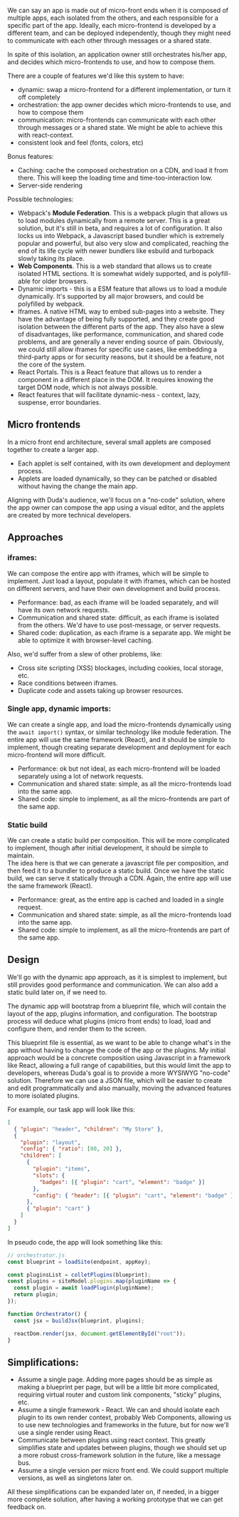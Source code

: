 We can say an app is made out of micro-front ends when it is composed of multiple apps, each isolated from the others, and each responsible for a specific part of the app. Ideally, each micro-frontend is developed by a different team, and can be deployed independently, though they might need to communicate with each other through messages or a shared state.

In spite of this isolation, an application owner still orchestrates his/her app, and decides which micro-frontends to use, and how to compose them.

There are a couple of features we'd like this system to have:

- dynamic: swap a micro-frontend for a different implementation, or turn it off completely
- orchestration: the app owner decides which micro-frontends to use, and how to compose them
- communication: micro-frontends can communicate with each other through messages or a shared state. We might be able to achieve this with react-context.
- consistent look and feel (fonts, colors, etc)

Bonus features:

- Caching: cache the composed orchestration on a CDN, and load it from there. This will keep the loading time and time-too-interaction low.
- Server-side rendering

Possible technologies:

- Webpack's **Module Federation**. This is a webpack plugin that allows us to load modules dynamically from a remote server. This is a great solution, but it's still in beta, and requires a lot of configuration. It also locks us into Webpack, a Javascript based bundler which is extremely popular and powerful, but also very slow and complicated, reaching the end of its life cycle with newer bundlers like esbuild and turbopack slowly taking its place.
- **Web Components**. This is a web standard that allows us to create isolated HTML sections. It is somewhat widely supported, and is polyfill-able for older browsers.
- Dynamic imports - this is a ESM feature that allows us to load a module dynamically. It's supported by all major browsers, and could be polyfilled by webpack.
- Iframes. A native HTML way to embed sub-pages into a website. They have the advantage of being fully supported, and they create good isolation between the different parts of the app. They also have a slew of disadvantages, like performance, communication, and shared code problems, and are generally a never ending source of pain. Obviously, we could still allow iframes for specific use cases, like embedding a third-party apps or for security reasons, but it should be a feature, not the core of the system.
- React Portals. This is a React feature that allows us to render a component in a different place in the DOM. It requires knowing the target DOM node, which is not always possible.
- React features that will facilitate dynamic-ness - context, lazy, suspense, error boundaries.

## Micro frontends
In a micro front end architecture, several small applets are composed together to create a larger app.
- Each applet is self contained, with its own development and deployment process.
- Applets are loaded dynamically, so they can be patched or disabled without having the change the main app.

Aligning with Duda's audience, we'll focus on a "no-code" solution, where the app owner can compose the app using a visual editor, and the applets are created by more technical developers.

## Approaches

### iframes:

We can compose the entire app with iframes, which will be simple to implement. Just load a layout, populate it with iframes, which can be hosted on different servers, and have their own development and build process.

- Performance: bad, as each iframe will be loaded separately, and will have its own network requests.
- Communication and shared state: difficult, as each iframe is isolated from the others. We'd have to use post-message, or server requests.
- Shared code: duplication, as each iframe is a separate app. We might be able to optimize it with browser-level caching.

Also, we'd suffer from a slew of other problems, like:

- Cross site scripting (XSS) blockages, including cookies, local storage, etc.
- Race conditions between iframes.
- Duplicate code and assets taking up browser resources.

### Single app, dynamic imports:

We can create a single app, and load the micro-frontends dynamically using the `await import()` syntax, or similar technology like module federation. The entire app will use the same framework (React), and it should be simple to implement, though creating separate development and deployment for each micro-frontend will more difficult.

- Performance: ok but not ideal, as each micro-frontend will be loaded separately using a lot of network requests.
- Communication and shared state: simple, as all the micro-frontends load into the same app.
- Shared code: simple to implement, as all the micro-frontends are part of the same app.

### Static build

We can create a static build per composition. This will be more complicated to implement, though after initial development, it should be simple to maintain.  
The idea here is that we can generate a javascript file per composition, and then feed it to a bundler to produce a static build. Once we have the static build, we can serve it statically through a CDN. Again, the entire app will use the same framework (React).

- Performance: great, as the entire app is cached and loaded in a single request.
- Communication and shared state: simple, as all the micro-frontends load into the same app.
- Shared code: simple to implement, as all the micro-frontends are part of the same app.

## Design

We'll go with the dynamic app approach, as it is simplest to implement, but still provides good performance and communication. We can also add a static build later on, if we need to.

The dynamic app will bootstrap from a blueprint file, which will contain the layout of the app, plugins information, and configuration. The bootstrap process will deduce what plugins (micro front ends) to load, load and configure them, and render them to the screen.

This blueprint file is essential, as we want to be able to change what's in the app without having to change the code of the app or the plugins. My initial approach would be a concrete composition using Javascript in a framework like React, allowing a full range of capabilities, but this would limit the app to developers, whereas Duda's goal is to provide a more WYSIWYG "no-code" solution. Therefore we can use a JSON file, which will be easier to create and edit programmatically and also manually, moving the advanced features to more isolated plugins.

For example, our task app will look like this:

```json
[
  { "plugin": "header", "children": "My Store" },
  {
    "plugin": "layout",
    "config": { "ratio": [80, 20] },
    "children": [
      {
        "plugin": "items",
        "slots": {
          "badges": [{ "plugin": "cart", "element": "badge" }]
        },
        "config": { "header": [{ "plugin": "cart", "element": "badge" }] }
      },
      { "plugin": "cart" }
    ]
  }
]
```

In pseudo code, the app will look something like this:

```jsx
// orchestrator.js
const blueprint = loadSite(endpoint, appKey);

const pluginsList = colletPlugins(blueprint);
const plugins = siteModel.plugins.map(pluginName => {
  const plugin = await loadPlugin(pluginName);
  return plugin;
});

function Orchestrator() {
  const jsx = buildJsx(blueprint, plugins);

  reactDom.render(jsx, document.getElementById("root"));
}
```

## Simplifications:

- Assume a single page. Adding more pages should be as simple as making a blueprint per page, but will be a little bit more complicated, requiring virtual router and custom link components, "sticky" plugins, etc.
- Assume a single framework - React. We can and should isolate each plugin to its own render context, probably Web Components, allowing us to use new technologies and frameworks in the future, but for now we'll use a single render using React.
- Communicate between plugins using react context. This greatly simplifies state and updates between plugins, though we should set up a more robust cross-framework solution in the future, like a message bus.
- Assume a single version per micro front end. We could support multiple versions, as well as singletons later on. 

All these simplifications can be expanded later on, if needed, in a bigger more complete solution, after having a working prototype that we can get feedback on.
